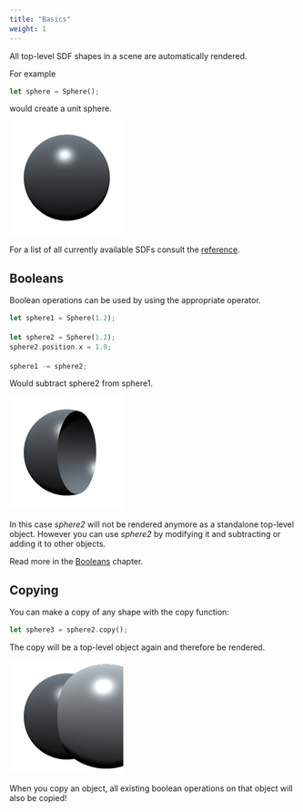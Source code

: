 ```yaml
---
title: "Basics"
weight: 1
---
```


All top-level SDF shapes in a scene are automatically rendered.

For example

```rust
let sphere = Sphere();
```

would create a unit sphere.

![Sphere](sphere.png)

For a list of all currently available SDFs consult the [reference](../../language/sdfs).

## Booleans

Boolean operations can be used by using the appropriate operator.

```rust
let sphere1 = Sphere(1.2);

let sphere2 = Sphere(1.2);
sphere2.position.x = 1.0;

sphere1 -= sphere2;
```

Would subtract sphere2 from sphere1.

![Sphere](cut_sphere.png)

In this case *sphere2* will not be rendered anymore as a standalone top-level object. However you can use *sphere2* by modifying it and subtracting or adding it to other objects.

Read more in the [Booleans](../booleans/) chapter.

## Copying

You can make a copy of any shape with the copy function:

```rust
let sphere3 = sphere2.copy();
```

The copy will be a top-level object again and therefore be rendered.

![Sphere](copy.png)

When you copy an object, all existing boolean operations on that object will also be copied!
